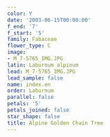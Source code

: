 ```yaml
---
color: Y
date: '2003-06-15T00:00:00'
f_end: '7'
f_start: '5'
family: Fabaceae
flower_type: C
image:
- M_7-5765_IMG.JPG
latin: Laburnum alpinum
lead: M_7-5765_IMG.JPG
lead_sample: false
name: index.en
order: Laburnum
parallel: false
petals: '5'
petals_joined: false
star_shape: false
title: Alpine Golden Chain Tree
---
```


